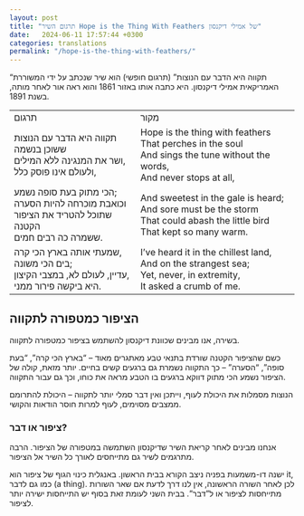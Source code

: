 ```yaml
---
layout: post
title: "תרגום השיר Hope is the Thing With Feathers של אמילי דיקנסון"
date:   2024-06-11 17:57:44 +0300
categories: translations
permalink: "/hope-is-the-thing-with-feathers/"
---
```



<p>“תקווה היא הדבר עם הנוצות” (תרגום חופשי) הוא שיר שנכתב על ידי המשוררת האמריקאית אמילי דיקנסון. היא כתבה אותו באזור 1861 והוא ראה אור לאחר מותה, בשנת 1891.</p>

<table class="table text-center">
  <tbody>
    <tr>
      <td>תרגום</td>
      <td>מקור</td>
    </tr>
    <tr>
      <td>
        תקווה היא הדבר עם הנוצות<br>
        ששוכן בנשמה<br>
        ושר את המנגינה ללא המילים,<br>
        ולעולם אינו פוסק כלל,
      </td>
      <td>
        <bdo dir="ltr" lang="">Hope is the thing with feathers<br>That perches in the soul<br>And sings the tune without the words,<br>And never stops at all,</bdo>
      </td>
    </tr>
    <tr>
      <td>
        הכי מתוק בעת סופה נשמע;<br>
        וכואבת מוכרחה להיות הסערה<br>
        שתוכל להטריד את הציפור הקטנה<br>
        ששמרה כה רבים חמים.
      </td>
      <td>
        <bdo dir="ltr" lang="">And sweetest in the gale is heard;<br>And sore must be the storm<br>That could abash the little bird<br>That kept so many warm.</bdo>
      </td>
    </tr>
    <tr>
      <td>
        שמעתי אותה בארץ הכי קרה,<br>
        בים הכי משונה;<br>
        עדיין, לעולם לא, במצבי הקיצון,<br>
        היא ביקשה פירור ממני.
      </td>
      <td>
        <bdo dir="ltr" lang="">I’ve heard it in the chillest land,<br>And on the strangest sea;<br>Yet, never, in extremity,<br>It asked a crumb of me.</bdo>
      </td>
    </tr>
  </tbody>
</table>

<h2>הציפור כמטפורה לתקווה</h2>

<p>בשירה, אנו מבינים שכוונת דיקנסון להשתמש בציפור כמטפורה לתקווה.</p>

<p>כשם שהציפור הקטנה שורדת בתנאי טבע מאתגרים מאוד – “בארץ הכי קרה”, “בעת סופה”, “הסערה” – כך התקווה נשמרת גם ברגעים קשים בחיים. יותר מזאת, קולה של הציפור נשמע הכי מתוק דווקא ברגעים בו הטבע מראה את כוחו, וכך גם עבור התקווה.</p>

<p>הנוצות מסמלות את היכולת לעוף, וייתכן ואין דבר סמלי יותר לתקווה – היכולת להתרומם ממצבים מסוימים, לעוף למרות חוסר הודאות והקושי.</p>

<h3>ציפור או דבר?</h3>

<p>אנחנו מבינים לאחר קריאת השיר שדיקנסון השתמשה במטפורה של הציפור. הרבה מתרגמים לשיר גם מתייחסים לאורך כל השיר אל הציפור.</p>

<p>ישנה דו-משמעות בפניה ניצב הקורא בבית הראשון. באנגלית כינוי הגוף של ציפור הוא it, כמו גם לדבר (a thing). לכן לאחר השורה הראשונה, אין לנו דרך לדעת אם שאר השורות מתייחסות לציפור או ל”דבר”. בבית השני לעומת זאת בסוף יש התייחסות ישירה יותר לציפור.</p>
